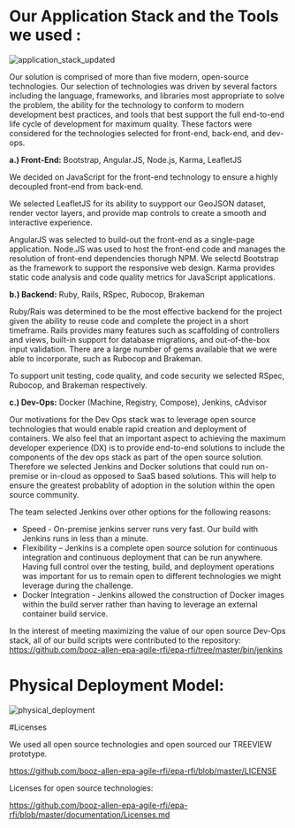 
# Our Application Stack and the Tools we used : 

![application_stack_updated](https://cloud.githubusercontent.com/assets/16209237/11934951/0503942e-a7d3-11e5-893b-cd4899a940c2.png)

Our solution is comprised of more than five modern, open-source technologies.  Our selection of technologies was driven by several factors including the language, frameworks, and libraries most appropriate to solve the problem, the ability for the technology to conform to modern development best practices, and tools that best support the full end-to-end life cycle of development for maximum quality.  These factors were considered for the technologies selected for front-end, back-end, and dev-ops.

**a.) Front-End:** Bootstrap, Angular.JS, Node.js, Karma, LeafletJS

We decided on JavaScript for the front-end technology to ensure a highly decoupled front-end from back-end.

We selected LeafletJS for its ability to suypport our GeoJSON dataset, render vector layers, and provide map controls to create a smooth and interactive experience. 

AngularJS was selected to build-out the front-end as a single-page application.
Node.JS was used to host the front-end code and manages the resolution of front-end dependencies thorugh NPM.
We selectd Bootstrap as the framework to support the responsive web design.
Karma provides static code analysis and code quality metrics for JavaScript applications.

**b.) Backend:** Ruby, Rails, RSpec, Rubocop, Brakeman

Ruby/Rais was determined to be the most effective backend for the project given the ability to reuse code and complete the project in a short timeframe.  Rails provides many features such as scaffolding of controllers and views, built-in support for database migrations, and out-of-the-box input validation.  There are a large number of gems available that we were able to incorporate, such as Rubocop and Brakeman.

To support unit testing, code quality, and code security we selected RSpec, Rubocop, and Brakeman respectively.

**c.) Dev-Ops:** Docker (Machine, Registry, Compose), Jenkins, cAdvisor

Our motivations for the Dev Ops stack was to leverage open source technologies that would enable rapid creation and deployment of containers.  We also feel that an important aspect to achieving the maximum developer experience (DX) is to provide end-to-end solutions to include the components of the dev ops stack as part of the open source solution.   Therefore we selected Jenkins and Docker solutions that could run on-premise or in-cloud as opposed to SaaS based solutions.  This will help to ensure the greatest probablity of adoption in the solution within the open source community.

The team selected Jenkins over other options for the following reasons:
- Speed - On-premise jenkins server runs very fast.  Our build with Jenkins runs in less than a minute. 
- Flexibility – Jenkins is a complete open source solution for continuous integration and continuous deployment that can be run anywhere. Having full control over the testing, build, and deployment operations was important for us to remain open to different technologies we might leverage during the challenge. 
- Docker Integration - Jenkins allowed the construction of Docker images within the build server rather than having to leverage an external container build service. 

In the interest of meeting maximizing the value of our open source Dev-Ops stack, all of our build scripts were contributed to the repository:
https://github.com/booz-allen-epa-agile-rfi/epa-rfi/tree/master/bin/jenkins


# Physical Deployment Model:

![physical_deployment](https://cloud.githubusercontent.com/assets/16209237/11934954/06fd3b68-a7d3-11e5-8dbe-1b568917e655.png)

#Licenses

We used all open source technologies and open sourced our TREEVIEW prototype.

https://github.com/booz-allen-epa-agile-rfi/epa-rfi/blob/master/LICENSE

Licenses for open source technologies:

https://github.com/booz-allen-epa-agile-rfi/epa-rfi/blob/master/documentation/Licenses.md
